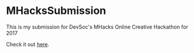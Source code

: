 # MHacksSubmission
This is my submission for DevSoc's MHacks Online Creative Hackathon for 2017

Check it out [here](https://deionmenor.github.io/MHacksSubmission/).
